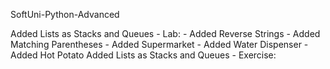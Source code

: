 SoftUni-Python-Advanced

Added Lists as Stacks and Queues - Lab:
    - Added Reverse Strings
    - Added Matching Parentheses
    - Added Supermarket
    - Added Water Dispenser
    - Added Hot Potato
Added Lists as Stacks and Queues - Exercise:
